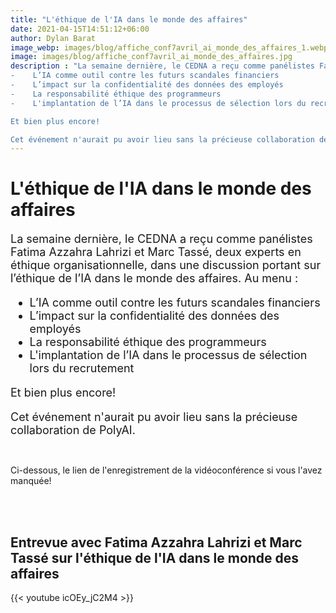 ```yaml
---
title: "L'éthique de l'IA dans le monde des affaires"
date: 2021-04-15T14:51:12+06:00
author: Dylan Barat
image_webp: images/blog/affiche_conf7avril_ai_monde_des_affaires_1.webp
image: images/blog/affiche_conf7avril_ai_monde_des_affaires.jpg
description : "La semaine dernière, le CEDNA a reçu comme panélistes Fatima Azzahra Lahrizi et Marc Tassé, deux experts en éthique organisationnelle, dans une discussion portant sur l’éthique de l’IA dans le monde des affaires. Au menu :
-    L’IA comme outil contre les futurs scandales financiers
-    L’impact sur la confidentialité des données des employés
-    La responsabilité éthique des programmeurs
-    L'implantation de l’IA dans le processus de sélection lors du recrutement

Et bien plus encore!

Cet événement n'aurait pu avoir lieu sans la précieuse collaboration de PolyAI."
---
```


# L'éthique de l'IA dans le monde des affaires

<font size="4">La semaine dernière, le CEDNA a reçu comme panélistes Fatima Azzahra Lahrizi et Marc Tassé, deux experts en éthique organisationnelle, dans une discussion portant sur l’éthique de l’IA dans le monde des affaires. Au menu :
-    L’IA comme outil contre les futurs scandales financiers
-    L’impact sur la confidentialité des données des employés
-    La responsabilité éthique des programmeurs
-    L'implantation de l’IA dans le processus de sélection lors du recrutement

Et bien plus encore!

Cet événement n'aurait pu avoir lieu sans la précieuse collaboration de PolyAI. </font>

<br >

Ci-dessous, le lien de l'enregistrement de la vidéoconférence si vous l'avez manquée! 

<br >
<br >

## **Entrevue avec Fatima Azzahra Lahrizi et Marc Tassé sur l'éthique de l'IA dans le monde des affaires**

{{< youtube icOEy_jC2M4 >}}
